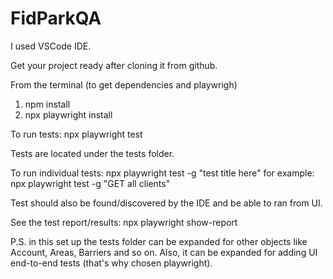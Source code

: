# FidParkQA

I used VSCode IDE.

Get your project ready after cloning it from github.

From the terminal (to get dependencies and playwrigh)
1) npm install      
2) npx playwright install 

To run tests:
npx playwright test

Tests are located under the tests folder.

To run individual tests:
npx playwright test -g "test title here"
for example: npx playwright test -g "GET all clients"

Test should also be found/discovered by the IDE and be able to ran from UI.

See the test report/results:
npx playwright show-report

P.S. in this set up the tests folder can be expanded for other objects like Account, Areas, Barriers and so on. Also, it can be expanded for adding UI end-to-end tests (that's why chosen playwright).